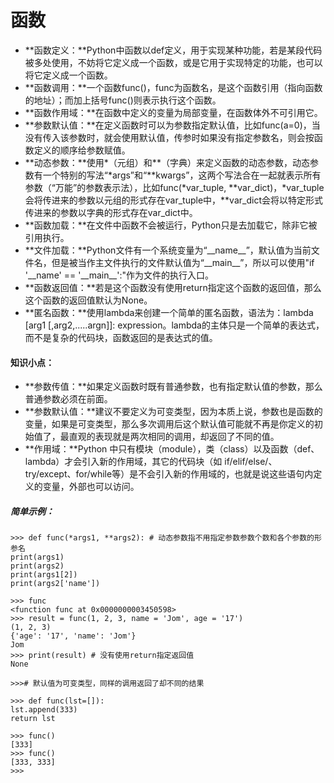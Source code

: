 # 函数

* **函数定义：**Python中函数以def定义，用于实现某种功能，若是某段代码被多处使用，不妨将它定义成一个函数，或是它用于实现特定的功能，也可以将它定义成一个函数。
* **函数调用：**一个函数func\(\)，func为函数名，是这个函数引用（指向函数的地址）；而加上括号func\(\)则表示执行这个函数。
* **函数作用域：**在函数中定义的变量为局部变量，在函数体外不可引用它。
* **参数默认值：**在定义函数时可以为参数指定默认值，比如func\(a=0\)，当没有传入该参数时，就会使用默认值，传参时如果没有指定参数名，则会按函数定义的顺序给参数赋值。
* **动态参数：**使用\*（元组）和\*\*（字典）来定义函数的动态参数，动态参数有一个特别的写法“\*args”和“\*\*kwargs”，这两个写法合在一起就表示所有参数（“万能”的参数表示法），比如func\(\*var\_tuple, \*\*var\_dict\)，\*var\_tuple会将传进来的参数以元组的形式存在var\_tuple中，\*\*var\_dict会将以特定形式传进来的参数以字典的形式存在var\_dict中。
* **函数加载：**在文件中函数不会被运行，Python只是去加载它，除非它被引用执行。
* **文件加载：**Python文件有一个系统变量为“\_\_name\_\_”，默认值为当前文件名，但是被当作主文件执行的文件默认值为“\_\_main\_\_”，所以可以使用"if '\_\_name' == '\_\_main\_\_':"作为文件的执行入口。
* **函数返回值：**若是这个函数没有使用return指定这个函数的返回值，那么这个函数的返回值默认为None。
* **匿名函数：**使用lambda来创建一个简单的匿名函数，语法为：lambda \[arg1 \[,arg2,.....argn\]\]: expression。lambda的主体只是一个简单的表达式，而不是复杂的代码块，函数返回的是表达式的值。



#### 知识小点：

* **参数传值：**如果定义函数时既有普通参数，也有指定默认值的参数，那么普通参数必须在前面。
* **参数默认值：**建议不要定义为可变类型，因为本质上说，参数也是函数的变量，如果是可变类型，那么多次调用后这个默认值可能就不再是你定义的初始值了，最直观的表现就是两次相同的调用，却返回了不同的值。
* **作用域：**Python 中只有模块（module），类（class）以及函数（def、lambda）才会引入新的作用域，其它的代码块（如 if/elif/else/、try/except、for/while等）是不会引入新的作用域的，也就是说这些语句内定义的变量，外部也可以访问。



##### 简单示例：

```
>>> def func(*args1, **args2): # 动态参数指不用指定参数参数个数和各个参数的形参名
print(args1)
print(args2)
print(args1[2])
print(args2['name'])

>>> func
<function func at 0x0000000003450598>
>>> result = func(1, 2, 3, name = 'Jom', age = '17')
(1, 2, 3)
{'age': '17', 'name': 'Jom'}
Jom
>>> print(result) # 没有使用return指定返回值
None

>>># 默认值为可变类型，同样的调用返回了却不同的结果 

>>> def func(lst=[]):
lst.append(333)
return lst

>>> func()
[333]
>>> func()
[333, 333]
>>>
```



